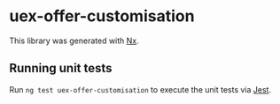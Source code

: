 # uex-offer-customisation

This library was generated with [Nx](https://nx.dev).

## Running unit tests

Run `ng test uex-offer-customisation` to execute the unit tests via [Jest](https://jestjs.io).
